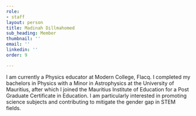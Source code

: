 ```yaml
---
role:
- staff
layout: person
title: Madinah Dillmahomed
sub_heading: Member
thumbnail: ''
email: ''
linkedin: ''
order: 9

---
```

I am currently a Physics educator at Modern College, Flacq. I completed my bachelors in Physics with a Minor in Astrophysics at the University of Mauritius, after which I joined the Mauritius Institute of Education for a Post Graduate Certificate in Education. I am particularly interested in promoting science subjects and contributing to mitigate the gender gap in STEM fields.